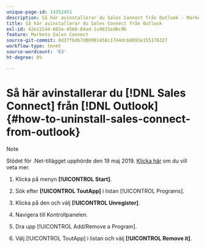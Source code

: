 ```yaml
---
unique-page-id: 14352451
description: Så här avinstallerar du Sales Connect från Outlook - Marketo Docs - produktdokumentation
title: Så här avinstallerar du Sales Connect från Outlook
exl-id: 42e12144-665e-4560-84ad-1c0631ed0c9b
feature: Marketo Sales Connect
source-git-commit: 0d37fbdb7d08901458c1744dc68893e155176327
workflow-type: tm+mt
source-wordcount: '63'
ht-degree: 0%

---
```


# Så här avinstallerar du [!DNL Sales Connect] från [!DNL Outlook] {#how-to-uninstall-sales-connect-from-outlook}

>[!NOTE]
>
>Stödet för .Net-tillägget upphörde den 19 maj 2019. [Klicka här](https://nation.marketo.com/docs/DOC-7028-end-of-life-outlook-net-add-in-for-toutappmarketo-sales-connect) om du vill veta mer.

1. Klicka på menyn **[!UICONTROL Start]**.

1. Sök efter **[!UICONTROL ToutApp]** i listan [!UICONTROL Programs].

1. Klicka på den och välj **[!UICONTROL Unregister]**.

1. Navigera till Kontrollpanelen.

1. Dra upp [!UICONTROL Add/Remove a Program].

1. Välj [!UICONTROL ToutApp] i listan och välj **[!UICONTROL Remove it]**.
